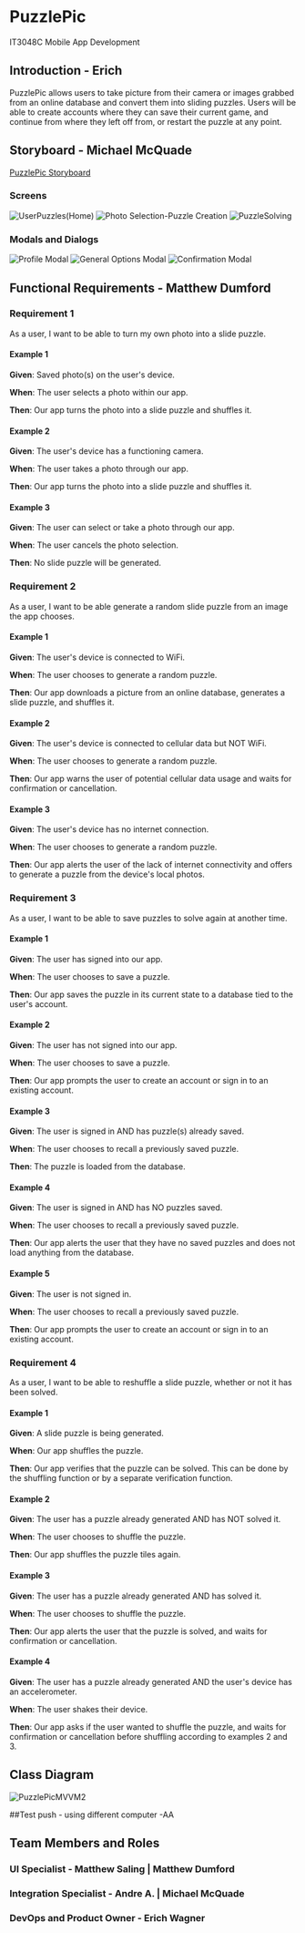 # PuzzlePic
IT3048C Mobile App Development

## Introduction - Erich
PuzzlePic allows users to take picture from their camera or images grabbed from an online database and convert them into sliding puzzles.
Users will be able to create accounts where they can save their current game, and continue from where they left off from, or restart the puzzle at any point.


## Storyboard - Michael McQuade
[PuzzlePic Storyboard](https://projects.invisionapp.com/prototype/PuzzlePic-ckp9a077u0048vn01557tbg0g)
### Screens
![UserPuzzles(Home)](https://user-images.githubusercontent.com/70126303/120080668-0d877b00-c088-11eb-8c85-768ed9892dfa.png)
![Photo Selection-Puzzle Creation](https://user-images.githubusercontent.com/70126303/120080824-8d154a00-c088-11eb-9f8b-d2e6529a90c1.png)
![PuzzleSolving](https://user-images.githubusercontent.com/70126303/120080843-9d2d2980-c088-11eb-8ae4-c55af69f5c9a.png)
### Modals and Dialogs
![Profile Modal](https://user-images.githubusercontent.com/70126303/120080867-b3d38080-c088-11eb-9c2d-68e56146fe6e.png)
![General Options Modal](https://user-images.githubusercontent.com/70126303/120080884-c483f680-c088-11eb-850b-607f32f589ca.png)
![Confirmation Modal](https://user-images.githubusercontent.com/70126303/120080899-cea5f500-c088-11eb-945a-10fe20dc5c17.png)

## Functional Requirements - Matthew Dumford

### Requirement 1
As a user, I want to be able to turn my own photo into a slide puzzle.
#### Example 1
**Given**: Saved photo(s) on the user's device. 

**When**: The user selects a photo within our app. 

**Then**: Our app turns the photo into a slide puzzle and shuffles it. 

#### Example 2
**Given**: The user's device has a functioning camera. 

**When**: The user takes a photo through our app. 

**Then**: Our app turns the photo into a slide puzzle and shuffles it. 

#### Example 3
**Given**: The user can select or take a photo through our app. 

**When**: The user cancels the photo selection. 

**Then**: No slide puzzle will be generated. 

### Requirement 2
As a user, I want to be able generate a random slide puzzle from an image the app chooses.
#### Example 1
**Given**: The user's device is connected to WiFi. 

**When**: The user chooses to generate a random puzzle. 

**Then**: Our app downloads a picture from an online database, generates a slide puzzle, and shuffles it. 

#### Example 2
**Given**: The user's device is connected to cellular data but NOT WiFi. 

**When**: The user chooses to generate a random puzzle. 

**Then**: Our app warns the user of potential cellular data usage and waits for confirmation or cancellation. 

#### Example 3
**Given**: The user's device has no internet connection. 

**When**: The user chooses to generate a random puzzle. 

**Then**: Our app alerts the user of the lack of internet connectivity and offers to generate a puzzle from the device's local photos. 

### Requirement 3
As a user, I want to be able to save puzzles to solve again at another time.
#### Example 1
**Given**: The user has signed into our app. 

**When**: The user chooses to save a puzzle. 

**Then**: Our app saves the puzzle in its current state to a database tied to the user's account. 

#### Example 2
**Given**: The user has not signed into our app. 

**When**: The user chooses to save a puzzle. 

**Then**: Our app prompts the user to create an account or sign in to an existing account. 

#### Example 3
**Given**: The user is signed in AND has puzzle(s) already saved. 

**When**: The user chooses to recall a previously saved puzzle. 

**Then**: The puzzle is loaded from the database. 

#### Example 4
**Given**: The user is signed in AND has NO puzzles saved. 

**When**: The user chooses to recall a previously saved puzzle. 

**Then**: Our app alerts the user that they have no saved puzzles and does not load anything from the database.

#### Example 5
**Given**: The user is not signed in. 

**When**: The user chooses to recall a previously saved puzzle. 

**Then**: Our app prompts the user to create an account or sign in to an existing account. 

### Requirement 4
As a user, I want to be able to reshuffle a slide puzzle, whether or not it has been solved.
#### Example 1
**Given**: A slide puzzle is being generated. 

**When**: Our app shuffles the puzzle. 

**Then**: Our app verifies that the puzzle can be solved. This can be done by the shuffling function or by a separate verification function. 

#### Example 2
**Given**: The user has a puzzle already generated AND has NOT solved it. 

**When**: The user chooses to shuffle the puzzle. 

**Then**: Our app shuffles the puzzle tiles again. 

#### Example 3
**Given**: The user has a puzzle already generated AND has solved it. 

**When**: The user chooses to shuffle the puzzle. 

**Then**: Our app alerts the user that the puzzle is solved, and waits for confirmation or cancellation. 

#### Example 4
**Given**: The user has a puzzle already generated AND the user's device has an accelerometer.

**When**: The user shakes their device. 

**Then**: Our app asks if the user wanted to shuffle the puzzle, and waits for confirmation or cancellation before shuffling according to examples 2 and 3. 

## Class Diagram

![PuzzlePicMVVM2](https://user-images.githubusercontent.com/81546348/120084645-d45b0500-c09f-11eb-90d1-3d7a351edf31.jpg)

##Test push - using different computer -AA



## Team Members and Roles
### UI Specialist - Matthew Saling | Matthew Dumford
### Integration Specialist - Andre A. | Michael McQuade
### DevOps and Product Owner - Erich Wagner
